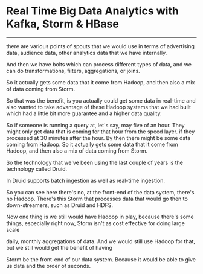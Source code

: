 # Real Time Big Data Analytics with Kafka, Storm & HBase



---

there are various points of spouts that we would use in terms of advertising data, audience data, other analytics data that we have internally.





And then we have bolts which can process different types of data, and we can do transformations, filters, aggregations, or joins.





So it actually gets some data that it come from Hadoop, and then also a mix of data coming from Storm.



So that was the benefit, is you actually could get some data in real-time and also wanted to take advantage of these Hadoop systems that we had built which had a little bit more guarantee and a higher data quality.



So if someone is running a query at, let's say, may five of an hour. They might only get data that is coming for that hour from the speed layer. if they processed at 30 minutes after the hour. By then there might be some data coming from Hadoop. So it actually gets some data that it come from Hadoop, and then also a mix of data coming from Storm.

So the technology that we've been using the last couple of years is the technology called Druid.



In Druid supports batch ingestion as well as real-time ingestion.



So you can see here there's no, at the front-end of the data system, there's no Hadoop. There's this Storm that processes data that would go then to down-streamers, such as Druid and HDFS.



Now one thing is we still would have Hadoop in play, because there's some things, especially right now, Storm isn't as cost effective for doing large scale

daily, monthly aggregations of data. And we would still use Hadoop for that, but we still would get the benefit of having

Storm be the front-end of our data system. Because it would be able to give us data and the order of seconds.


